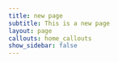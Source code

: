 ```yaml
---
title: new page
subtitle: This is a new page
layout: page
callouts: home_callouts
show_sidebar: false
---
```


